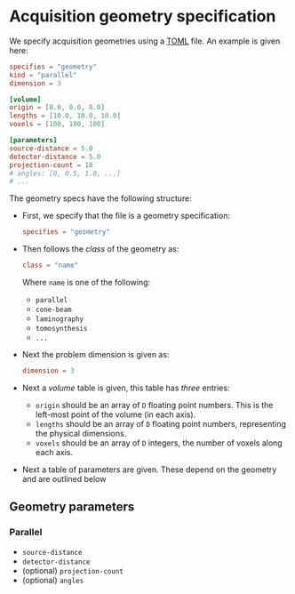 # Acquisition geometry specification

We specify acquisition geometries using a [TOML](https://github.com/toml-lang/toml/blob/master/versions/en/toml-v0.4.0.md) file. An example is given here:

```toml
specifies = "geometry"
kind = "parallel"
dimension = 3

[volume]
origin = [0.0, 0.0, 0.0]
lengths = [10.0, 10.0, 10.0]
voxels = [100, 100, 100]

[parameters]
source-distance = 5.0
detector-distance = 5.0
projection-count = 10
# angles: [0, 0.5, 1.0, ...]
# ...
```

The geometry specs have the following structure:

- First, we specify that the file is a geometry specification:

    ```toml
    specifies = "geometry"
    ```

- Then follows the *class* of the geometry as:

    ```toml
    class = "name"
    ```

    Where `name` is one of the following:
    - `parallel`
    - `cone-beam`
    - `laminography`
    - `tomosynthesis`
    - `...`

- Next the problem dimension is given as:

    ```toml
    dimension = 3
    ```

- Next a *volume* table is given, this table has *three* entries:
    * `origin` should be an array of `D` floating point numbers. This is the left-most point of the volume (in each axis).
    * `lengths` should be an array of `D` floating point numbers, representing the physical dimensions.
    * `voxels` should be an array of `D` integers, the number of voxels along each axis.

- Next a table of parameters are given. These depend on the geometry and are outlined below

## Geometry parameters

### Parallel

- `source-distance`
- `detector-distance`
- (optional) `projection-count`
- (optional) `angles`
